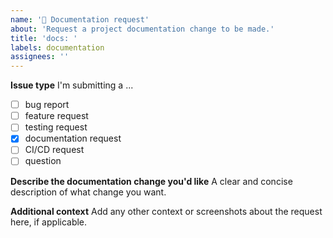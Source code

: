 ```yaml
---
name: '📄 Documentation request'
about: 'Request a project documentation change to be made.'
title: 'docs: '
labels: documentation
assignees: ''
---
```


**Issue type**
I'm submitting a ...

- [ ] bug report
- [ ] feature request
- [ ] testing request
- [x] documentation request
- [ ] CI/CD request
- [ ] question

**Describe the documentation change you'd like**
A clear and concise description of what change you want.

**Additional context**
Add any other context or screenshots about the request here, if applicable.
